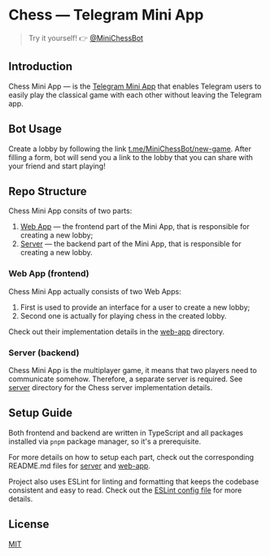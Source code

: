 # Chess — Telegram Mini App

> Try it yourself! 👉 [@MiniChessBot](https://t.me/MiniChessBot)

## Introduction

Chess Mini App — is the [Telegram Mini App](https://core.telegram.org/bots/webapps) that enables Telegram users to easily play the classical game with each other without leaving the Telegram app.

## Bot Usage

Create a lobby by following the link [t.me/MiniChessBot/new-game](https://t.me/MiniChessBot/new-game). After filling a form, bot will send you a link to the lobby that you can share with your friend and start playing!

## Repo Structure

Chess Mini App consits of two parts:
1. [Web App](./web-app/) — the frontend part of the Mini App, that is responsible for creating a new lobby;
2. [Server](./server/) — the backend part of the Mini App, that is responsible for creating a new lobby.

### Web App (frontend)

Chess Mini App actually consists of two Web Apps:
1. First is used to provide an interface for a user to create a new lobby;
2. Second one is actually for playing chess in the created lobby.

Check out their implementation details in the [web-app](./web-app/) directory.

### Server (backend)

Chess Mini App is the multiplayer game, it means that two players need to communicate somehow.
Therefore, a separate server is required.
See [server](./server/) directory for the Chess server implementation details.

## Setup Guide

Both frontend and backend are written in TypeScript and all packages installed via `pnpm` package manager, so it's a prerequisite.

For more details on how to setup each part, check out the corresponding README.md files for [server](./server/) and [web-app](./web-app/).

Project also uses ESLint for linting and formatting that keeps the codebase consistent and easy to read.
Check out the [ESLint config file](./eslint.config.js) for more details.

## License

[MIT](./LICENSE)
